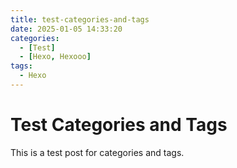 ```yaml
---
title: test-categories-and-tags
date: 2025-01-05 14:33:20
categories:
  - [Test]
  - [Hexo, Hexooo]
tags:
  - Hexo
---
```


# Test Categories and Tags
This is a test post for categories and tags.
